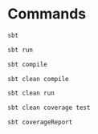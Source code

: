 # Commands
```bash
sbt
```
```bash
sbt run
```
```bash
sbt compile
```
```bash
sbt clean compile
```
```bash
sbt clean run
```
```bash
sbt clean coverage test
```
```bash
sbt coverageReport
```
